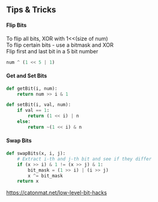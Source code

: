 ## Tips & Tricks

#### Flip Bits
To flip all bits, XOR with 1<<(size of num)  
To flip certain bits - use a bitmask and XOR   
Flip first and last bit in a 5 bit number  
```python
num ^ (1 << 5 | 1)
```

#### Get and Set Bits
```python
def getBit(i, num):
    return num >> i & 1

def setBit(i, val, num):
    if val == 1:
        return (1 << i) | n
    else:
        return ~(1 << i) & n
```

#### Swap Bits
```python
def swapBits(x, i, j):
    # Extract i-th and j-th bit and see if they differ
    if (x >> i) & 1 != (x >> j) & 1:
        bit_mask = (1 >> i) | (i >> j)
        x ^= bit_mask
    return x
```

https://catonmat.net/low-level-bit-hacks


